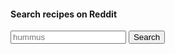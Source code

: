 #### Search recipes on Reddit 
<form action="https://www.google.com/search" class="searchform" method="get" name="searchform" target="_blank">
<input name="sitesearch" type="hidden" value="reddit.com/r/recipes">
<input autocomplete="on" name="q" placeholder="hummus" required="required"  type="text">
<button class="button" type="submit">Search</button>
</form>

